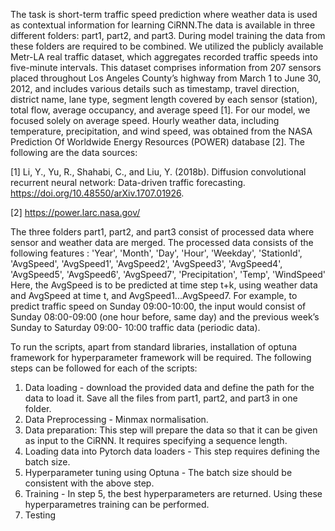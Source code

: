 The task is short-term traffic speed prediction where weather data is used as contextual information for learning CiRNN.The data is available in three different folders: part1, part2, and part3. During model training the data from these folders are required to be combined. We utilized the publicly available Metr-LA real traffic dataset, which aggregates recorded traffic speeds into five-minute intervals. This dataset comprises information from 207 sensors placed throughout Los Angeles County’s highway from March 1 to June 30, 2012, and includes various details such as timestamp, travel direction, district name, lane type, segment length covered by each sensor (station), total flow, average occupancy, and average speed [1]. For our model, we focused solely on average speed. Hourly weather data, including temperature, precipitation, and wind speed, was obtained from the NASA Prediction Of Worldwide Energy Resources (POWER) database [2]. The following are the data sources:

[1] Li, Y., Yu, R., Shahabi, C., and Liu, Y. (2018b). Diffusion convolutional recurrent neural network: Data-driven traffic forecasting. https://doi.org/10.48550/arXiv.1707.01926.

[2] https://power.larc.nasa.gov/

The three folders part1, part2, and part3 consist of processed data where sensor and weather data are merged. The processed data consists of the following features : 'Year', 'Month', 'Day', 'Hour', 'Weekday', 'StationId', 'AvgSpeed', 'AvgSpeed1', 'AvgSpeed2', 'AvgSpeed3', 'AvgSpeed4', 'AvgSpeed5', 'AvgSpeed6', 'AvgSpeed7', 'Precipitation', 'Temp', 'WindSpeed'
Here, the AvgSpeed is to be predicted at time step t+k, using weather data and AvgSpeed at time t, and AvgSpeed1...AvgSpeed7. For example, to predict traffic speed on Sunday 09:00-10:00, the input would consist of Sunday 08:00-09:00 (one hour before, same day) and the previous week’s Sunday to Saturday 09:00- 10:00 traffic data (periodic data).

To run the scripts, apart from standard libraries, installation of optuna framework for hyperparameter framework will be required. The following steps can be followed for each of the scripts:

1. Data loading - download the provided data and define the path for the data to load it. Save all the files from part1, part2, and part3 in one folder. 
2. Data Preprocessing - Minmax normalisation. 
3. Data preparation: This step will prepare the data so that it can be given as input to the CiRNN. It requires specifying a sequence length.
4. Loading data into Pytorch data loaders - This step requires defining the batch size.
5. Hyperparameter tuning using Optuna - The batch size should be consistent with the above step.
6. Training - In step 5, the best hyperparameters are returned. Using these hyperparametres training can be performed.
7. Testing



